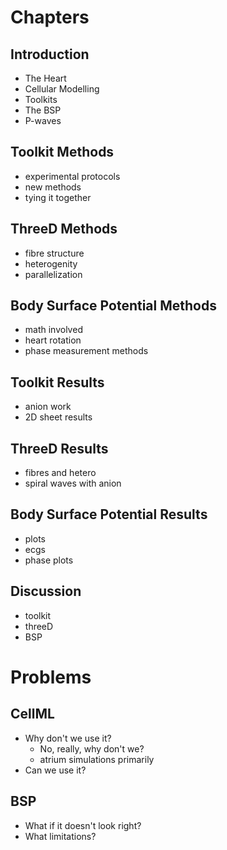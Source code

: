 Chapters
========

Introduction
------------

* The Heart
* Cellular Modelling
* Toolkits
* The BSP
* P-waves


Toolkit Methods
---------------

* experimental protocols
* new methods
* tying it together


ThreeD Methods
--------------

* fibre structure
* heterogenity
* parallelization


Body Surface Potential Methods
------------------------------

* math involved
* heart rotation
* phase measurement methods


Toolkit Results
---------------

* anion work
* 2D sheet results


ThreeD Results
--------------

* fibres and hetero
* spiral waves with anion


Body Surface Potential Results
------------------------------

* plots
* ecgs
* phase plots

Discussion
----------

* toolkit
* threeD
* BSP



Problems
========

CellML
------

* Why don't we use it?
  * No, really, why don't we?
  * atrium simulations primarily
* Can we use it?

BSP
---

* What if it doesn't look right?
* What limitations?
